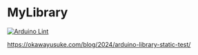 # MyLibrary

[![Arduino Lint](https://github.com/CaseyNelson314/MyLibrary/actions/workflows/ArduinoLint.yml/badge.svg)](https://github.com/CaseyNelson314/MyLibrary/actions/workflows/ArduinoLint.yml)

<https://okawayusuke.com/blog/2024/arduino-library-static-test/>
